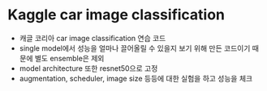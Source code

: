 # Kaggle car image classification

* 캐글 코리아 car image classification 연습 코드  
* single model에서 성능을 얼마나 끌어올릴 수 있을지 보기 위해 만든 코드이기 때문에 별도 ensemble은 제외  
* model architecture 또한 resnet50으로 고정  
* augmentation, scheduler, image size 등등에 대한 실험을 하고 성능을 체크
